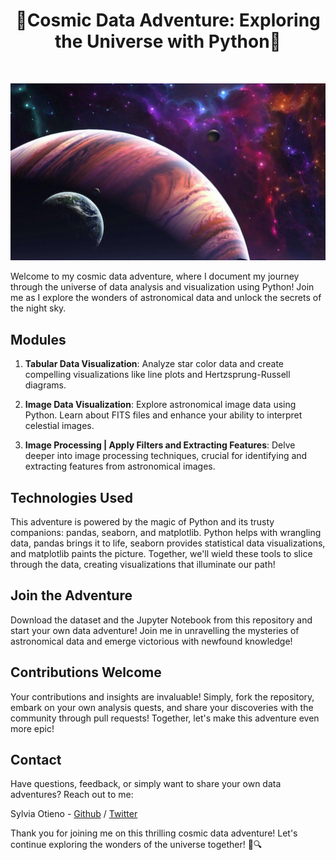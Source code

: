 <h1 align="center">🚀Cosmic Data Adventure: Exploring the Universe with Python🚀</h1> <br>
<p align="center">
  <a href="#">
    <img src="images/astronomy.jpg">
  </a>
</p>

Welcome to my cosmic data adventure, where I document my journey through the universe of data analysis and visualization using Python! Join me as I explore the wonders of astronomical data and unlock the secrets of the night sky.

## Modules

1. **Tabular Data Visualization**: Analyze star color data and create compelling visualizations like line plots and Hertzsprung-Russell diagrams.

2. **Image Data Visualization**: Explore astronomical image data using Python. Learn about FITS files and enhance your ability to interpret celestial images.

3. **Image Processing | Apply Filters and Extracting Features**: Delve deeper into image processing techniques, crucial for identifying and extracting features from astronomical images.

## Technologies Used

This adventure is powered by the magic of Python and its trusty companions: pandas, seaborn, and matplotlib. Python helps with wrangling data, pandas brings it to life, seaborn provides statistical data visualizations, and matplotlib paints the picture. Together, we'll wield these tools to slice through the data, creating visualizations that illuminate our path!

## Join the Adventure

Download the dataset and the Jupyter Notebook from this repository and start your own data adventure! Join me in unravelling the mysteries of astronomical data and emerge victorious with newfound knowledge!

## Contributions Welcome

Your contributions and insights are invaluable! Simply, fork the repository, embark on your own analysis quests, and share your discoveries with the community through pull requests! Together, let's make this adventure even more epic!

## Contact

Have questions, feedback, or simply want to share your own data adventures? Reach out to me:

Sylvia Otieno - [Github](https://github.com/sotieno) / [Twitter](https://twitter.com/sotienos)

Thank you for joining me on this thrilling cosmic data adventure! Let's continue exploring the wonders of the universe together! 🚀🔍
